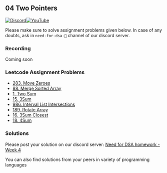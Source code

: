 ## 04 Two Pointers

[![Discord](https://img.shields.io/badge/Discord-%237289DA.svg?style=for-the-badge&logo=discord&logoColor=white)](https://discord.gg/XRhdQkMkQp)[![YouTube](https://img.shields.io/badge/YouTube-%23FF0000.svg?style=for-the-badge&logo=YouTube&logoColor=white)](https://www.youtube.com/channel/UCOr2tU9paYaosUIz0IH7MHg)

Please make sure to solve assignment problems given below. In case of any doubts, ask in `need-for-dsa-🎯` channel of our discord server.

### Recording

Coming soon

### Leetcode Assignment Problems

- [283. Move Zeroes](https://leetcode.com/problems/move-zeroes/)
- [88. Merge Sorted Array](https://leetcode.com/problems/merge-sorted-array/)
- [1. Two Sum](https://leetcode.com/problems/two-sum/)
- [15. 3Sum](https://leetcode.com/problems/3sum/)
- [986. Interval List Intersections](https://leetcode.com/problems/interval-list-intersections/)
- [189. Rotate Array](https://leetcode.com/problems/rotate-array/)
- [16. 3Sum Closest](https://leetcode.com/problems/3sum-closest/)
- [18. 4Sum](https://leetcode.com/problems/4sum/)

### Solutions

Please post your solution on our discord server: [Need for DSA homework - Week 4](https://discord.com/channels/979773706534543420/1026872478527668304)

You can also find solutions from your peers in variety of programming languages
